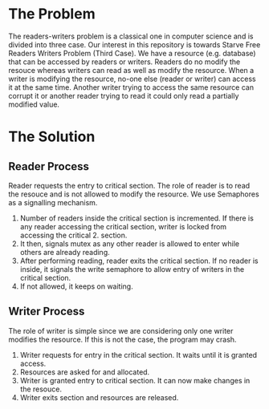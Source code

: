 # The Problem
The readers-writers problem is a classical one in computer science and is divided into three case. Our interest in this repository is towards Starve Free Readers Writers Problem (Third Case). We have a resource (e.g. database) that can be accessed by readers or writers. Readers do no modify the resouce whereas writers can read as well as modify the resource. When a writer is modifying the resource, no-one else (reader or writer) can access it at the same time. Another writer trying to access the same resource can corrupt it or another reader trying to read it could only read a partially modified value. 

# The Solution

## Reader Process
Reader requests the entry to critical section. The role of reader is to read the resouce and is not allowed to modify the resource. We use Semaphores as a signalling mechanism.

1. Number of readers inside the critical section is incremented. If there is any reader accessing the critical section, writer is locked from accessing the critical 2. section.
2. It then, signals mutex as any other reader is allowed to enter while others are already reading.
3. After performing reading, reader exits the critical section. If no reader is inside, it signals the write semaphore to allow entry of writers in the critical section. 
4. If not allowed, it keeps on waiting.

## Writer Process
The role of writer is simple since we are considering only one writer modifies the resource. If this is not the case, the program may crash.

1. Writer requests for entry in the critical section. It waits until it is granted access.
2. Resources are asked for and allocated.
3. Writer is granted entry to critical section. It can now make changes in the resouce.
4. Writer exits section and resources are released.
